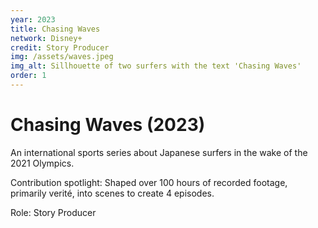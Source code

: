 ```yaml
---
year: 2023
title: Chasing Waves
network: Disney+
credit: Story Producer
img: /assets/waves.jpeg
img_alt: Sillhouette of two surfers with the text 'Chasing Waves'
order: 1
---
```


# Chasing Waves (2023)

An international sports series about Japanese surfers in the wake of the 2021 Olympics.

Contribution spotlight: Shaped over 100 hours of recorded footage, primarily verité, into scenes to create 4 episodes.

Role:  Story Producer
